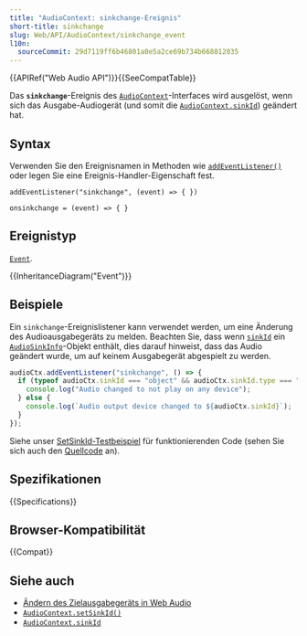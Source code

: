 ```yaml
---
title: "AudioContext: sinkchange-Ereignis"
short-title: sinkchange
slug: Web/API/AudioContext/sinkchange_event
l10n:
  sourceCommit: 29d7119ff6b46801a0e5a2ce69b734b668812035
---
```


{{APIRef("Web Audio API")}}{{SeeCompatTable}}

Das **`sinkchange`**-Ereignis des [`AudioContext`](/de/docs/Web/API/AudioContext)-Interfaces wird ausgelöst, wenn sich das Ausgabe-Audiogerät (und somit die [`AudioContext.sinkId`](/de/docs/Web/API/AudioContext/sinkId)) geändert hat.

## Syntax

Verwenden Sie den Ereignisnamen in Methoden wie [`addEventListener()`](/de/docs/Web/API/EventTarget/addEventListener) oder legen Sie eine Ereignis-Handler-Eigenschaft fest.

```js-nolint
addEventListener("sinkchange", (event) => { })

onsinkchange = (event) => { }
```

## Ereignistyp

[`Event`](/de/docs/Web/API/Event).

{{InheritanceDiagram("Event")}}

## Beispiele

Ein `sinkchange`-Ereignislistener kann verwendet werden, um eine Änderung des Audioausgabegeräts zu melden. Beachten Sie, dass wenn [`sinkId`](/de/docs/Web/API/AudioContext/sinkId) ein [`AudioSinkInfo`](/de/docs/Web/API/AudioSinkInfo)-Objekt enthält, dies darauf hinweist, dass das Audio geändert wurde, um auf keinem Ausgabegerät abgespielt zu werden.

```js
audioCtx.addEventListener("sinkchange", () => {
  if (typeof audioCtx.sinkId === "object" && audioCtx.sinkId.type === "none") {
    console.log("Audio changed to not play on any device");
  } else {
    console.log(`Audio output device changed to ${audioCtx.sinkId}`);
  }
});
```

Siehe unser [SetSinkId-Testbeispiel](https://mdn.github.io/dom-examples/audiocontext-setsinkid/) für funktionierenden Code (sehen Sie sich auch den [Quellcode](https://github.com/mdn/dom-examples/tree/main/audiocontext-setsinkid) an).

## Spezifikationen

{{Specifications}}

## Browser-Kompatibilität

{{Compat}}

## Siehe auch

- [Ändern des Zielausgabegeräts in Web Audio](https://developer.chrome.com/blog/audiocontext-setsinkid/)
- [`AudioContext.setSinkId()`](/de/docs/Web/API/AudioContext/setSinkId)
- [`AudioContext.sinkId`](/de/docs/Web/API/AudioContext/sinkId)
